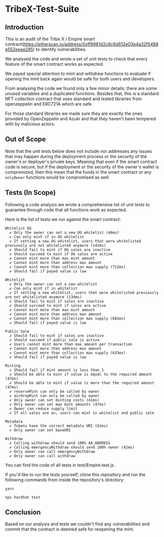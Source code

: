 # TribeX-Test-Suite

## Introduction
This is an audit of the Tribe X / Empire smart contract(https://etherscan.io/address/0xff9981d2c6c6d612e03e4a32f5488e552eeae285) to identify vulnerabilities.

We analysed the code and wrote a set of unit tests to check that every feature of the smart contract works as expected.

We payed special attention to mint and withdraw functions to evaluate if opening the mint back again would be safe for both users and developers.

From analysing the code we found only a few minor details: there are some unused variables and a duplicated functions. Besides that, this is a standard NFT collection contract that uses standard and tested libraries from openzeppelin and ERC721A which are safe.

For those standard libraries we made sure they are exactly the ones provided by OpenZeppelin and Azuki and that they haven't been tempered with by malicious actors.

## Out of Scope
Note that the unit tests below does not include nor addresses any issues that may happen during the deployment process or the security of the owner's or deployer's private keys. Meaning that even if the smart contract code is secure, but if the deployment or the security of the owner's wallet is compromized, then this mean that the funds in the smart contract or any `onlyOwner` functions would be compromised as well.  

## Tests (In Scope)

Following a code analysis we wrote a comprehensive list of unit tests to guarantee through code that all functions work as expected.

Here is the list of tests we run against the smart contract:

    Whitelist OG
      ✔ Only the owner can set a new OG whitelist (46ms)
      ✔ Can only mint if in OG whitelist
      ✔ If setting a new OG whitelist, users that were whitelisted previously are not whitelisted anymore (142ms)
      ✔ Should fail to mint if OG sales are inactive
      ✔ Should succeed to mint if OG sales are active
      ✔ Cannot mint more than max mint amount
      ✔ Cannot mint more than address max amount
      ✔ Cannot mint more than collection max supply (712ms)
      ✔ Should fail if payed value is low

    Whitelist
      ✔ Only the owner can set a new whitelist
      ✔ Can only mint if in whitelist
      ✔ If setting a new whitelist, users that were whitelisted previously are not whitelisted anymore (134ms)
      ✔ Should fail to mint if sales are inactive
      ✔ Should succeed to mint if sales are active
      ✔ Cannot mint more than max mint amount
      ✔ Cannot mint more than address max amount
      ✔ Cannot mint more than collection max supply (681ms)
      ✔ Should fail if payed value is low

    Public Sale
      ✔ Should fail to mint if sales are inactive
      ✔ Should succeed if public sale is active
      ✔ Users cannot mint more than max amount per transaction
      ✔ Cannot mint more than address max amount
      ✔ Cannot mint more than collection max supply (633ms)
      ✔ Should fail if payed value is low

    Minting
      ✔ Should fail if mint amount is less than 1
      ✔ Should be able to mint if value is equal to the required amount (47ms)
      ✔ Should be able to mint if value is more than the required amount (47ms)
      ✔ reserveMint can only be called by owner
      ✔ airdropMint can only be called by owner
      ✔ Only owner can set minting costs (41ms)
      ✔ Only owner can set max mint amounts (47ms)
      ✔ Owner can reduce supply limit
      ✔ If all sales are on, users can mint in whitelist and public sale

    Metadata
      ✔ Tokens have the correct metadata URI (61ms)
      ✔ Only owner can set baseURI

    Withdraw
      ✔ Calling withdraw should send 100% AA_ADDRESS
      ✔ Calling emergencyWithdraw should send 100% owner (42ms)
      ✔ Only owner can call emergencyWithdraw
      ✔ Only owner can call withdraw

You can find the code of all tests in test/Empire.test.js.

If you'd like to run the tests yourself, clone this repository and run the following commands from inside the repository's directory:

```
yarn

npx hardhat test
```


## Conclusion

Based on our analysis and tests we couldn't find any vulnerabilities and commit that the contract is deemed safe for reopening the mint.
